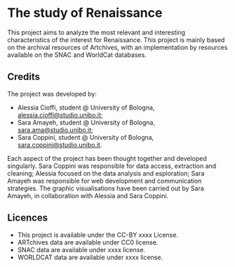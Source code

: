 # The study of Renaissance 
This project aims to analyze the most relevant and interesting characteristics of the interest for Renaissance.
This project is mainly based on the archival resources of Artchives, with an implementation by resources available on the SNAC and WorldCat databases.

## Credits
The project was developed by:

- Alessia Cioffi, student @ University of Bologna, alessia.cioffi@studio.unibo.it;
- Sara Amayeh, student @ University of Bologna, sara.ama@studio.unibo.it;
- Sara Coppini, student @ University of Bologna, sara.coppini@studio.unibo.it. 

Each aspect of the project has been thought together and developed singularly. Sara Coppini was responsible for data access, extraction and cleaning; Alessia focused on the data analysis and esploration; Sara Amayeh was responsible for web development and communication strategies. The graphic visualisations have been carried out by Sara Amayeh, in collaboration with Alessia and Sara Coppini.

## Licences
- This project is available under the CC-BY xxxx License.
- ARTchives data are available under CC0 license.
- SNAC data are available under xxxx license.
- WORLDCAT data are available under xxxx license.
